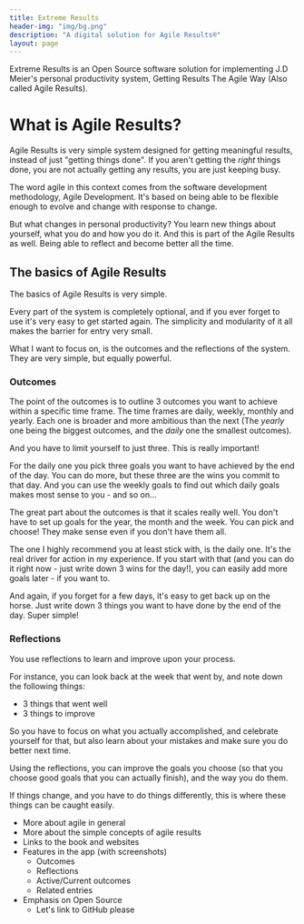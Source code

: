 ```yaml
---
title: Extreme Results
header-img: "img/bg.png"
description: "A digital solution for Agile Results®"
layout: page
---
```

Extreme Results is an Open Source software solution for implementing J.D Meier's 
personal productivity system, Getting Results The Agile Way (Also called Agile Results).

# What is Agile Results?

Agile Results is very simple system designed for getting meaningful results, instead
of just "getting things done". If you aren't getting the *right* things done, 
you are not actually getting any results, you are just keeping busy.

The word agile in this context comes from the software development methodology, Agile Development.
It's based on being able to be flexible enough to evolve and change with response to change.
 
But what changes in personal productivity? You learn new things about yourself, what you do and how you do it.
And this is part of the Agile Results as well. Being able to reflect and become better all the time.

## The basics of Agile Results

The basics of Agile Results is very simple. 

Every part of the system is completely optional, and if you ever forget to use it's very easy to get started again.
The simplicity and modularity of it all makes the barrier for entry very small.

What I want to focus on, is the outcomes and the reflections of the system. They are very simple, but equally powerful.

### Outcomes

The point of the outcomes is to outline 3 outcomes you want to achieve within a specific time frame. The time frames are daily, weekly, monthly and yearly. Each one is broader and more ambitious than the next (The _yearly_ one being the biggest outcomes, and the _daily_ one the smallest outcomes).

And you have to limit yourself to just three. This is really important!

For the daily one you pick three goals you want to have achieved by the end of the day. You can do more, but these three are the wins you commit to that day. And you can use the weekly goals to find out which daily goals makes most sense to you - and so on...

The great part about the outcomes is that it scales really well. You don't have to set up goals for the year, the month and the week. You can pick and choose! They make sense even if you don't have them all.

The one I highly recommend you at least stick with, is the daily one. It's the real driver for action in my experience. If you start with that (and you can do it right now - just write down 3 wins for the day!), you can easily add more goals later - if you want to.

And again, if you forget for a few days, it's easy to get back up on the horse. Just write down 3 things you want to have done by the end of the day. Super simple!

### Reflections

You use reflections to learn and improve upon your process.

For instance, you can look back at the week that went by, and note down the following things:

* 3 things that went well
* 3 things to improve 

So you have to focus on what you actually accomplished, and celebrate yourself for that, 
but also learn about your mistakes and make sure you do better next time.

Using the reflections, you can improve the goals you choose (so that you choose good goals that you can actually finish), 
and the way you do them.
 
If things change, and you have to do things differently, this is where these things can be caught easily.






* More about agile in general
* More about the simple concepts of agile results
* Links to the book and websites
* Features in the app (with screenshots)
    * Outcomes
    * Reflections
    * Active/Current outcomes
    * Related entries
* Emphasis on Open Source
    * Let's link to GitHub please
